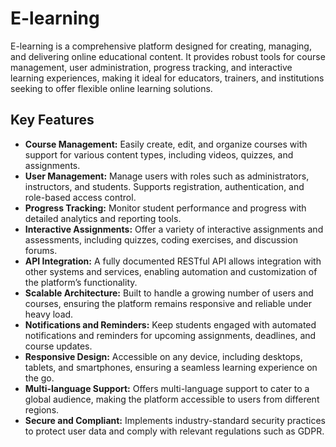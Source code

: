 # E-learning

E-learning is a comprehensive platform designed for creating, managing, and delivering online educational content. It provides robust tools for course management, user administration, progress tracking, and interactive learning experiences, making it ideal for educators, trainers, and institutions seeking to offer flexible online learning solutions.

## Key Features

- **Course Management:** Easily create, edit, and organize courses with support for various content types, including videos, quizzes, and assignments.
- **User Management:** Manage users with roles such as administrators, instructors, and students. Supports registration, authentication, and role-based access control.
- **Progress Tracking:** Monitor student performance and progress with detailed analytics and reporting tools.
- **Interactive Assignments:** Offer a variety of interactive assignments and assessments, including quizzes, coding exercises, and discussion forums.
- **API Integration:** A fully documented RESTful API allows integration with other systems and services, enabling automation and customization of the platform’s functionality.
- **Scalable Architecture:** Built to handle a growing number of users and courses, ensuring the platform remains responsive and reliable under heavy load.
- **Notifications and Reminders:** Keep students engaged with automated notifications and reminders for upcoming assignments, deadlines, and course updates.
- **Responsive Design:** Accessible on any device, including desktops, tablets, and smartphones, ensuring a seamless learning experience on the go.
- **Multi-language Support:** Offers multi-language support to cater to a global audience, making the platform accessible to users from different regions.
- **Secure and Compliant:** Implements industry-standard security practices to protect user data and comply with relevant regulations such as GDPR.
